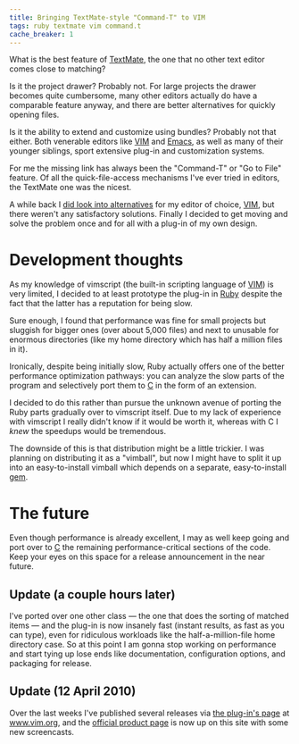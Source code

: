 ```yaml
---
title: Bringing TextMate-style "Command-T" to VIM
tags: ruby textmate vim command.t
cache_breaker: 1
---
```


What is the best feature of [TextMate](/wiki/TextMate), the one that no other text editor comes close to matching?

Is it the project drawer? Probably not. For large projects the drawer becomes quite cumbersome, many other editors actually do have a comparable feature anyway, and there are better alternatives for quickly opening files.

Is it the ability to extend and customize using bundles? Probably not that either. Both venerable editors like [VIM](/wiki/VIM) and [Emacs](/wiki/Emacs), as well as many of their younger siblings, sport extensive plug-in and customization systems.

For me the missing link has always been the "Command-T" or "Go to File" feature. Of all the quick-file-access mechanisms I've ever tried in editors, the TextMate one was the nicest.

A while back I [did look into alternatives](/blog/fuzzyfinder) for my editor of choice, [VIM](/wiki/VIM), but there weren't any satisfactory solutions. Finally I decided to get moving and solve the problem once and for all with a plug-in of my own design.

# Development thoughts

As my knowledge of vimscript (the built-in scripting language of [VIM](/wiki/VIM)) is very limited, I decided to at least prototype the plug-in in [Ruby](/wiki/Ruby) despite the fact that the latter has a reputation for being slow.

Sure enough, I found that performance was fine for small projects but sluggish for bigger ones (over about 5,000 files) and next to unusable for enormous directories (like my home directory which has half a million files in it).

Ironically, despite being initially slow, Ruby actually offers one of the better performance optimization pathways: you can analyze the slow parts of the program and selectively port them to [C](/wiki/C) in the form of an extension.

I decided to do this rather than pursue the unknown avenue of porting the Ruby parts gradually over to vimscript itself. Due to my lack of experience with vimscript I really didn't know if it would be worth it, whereas with C I *knew* the speedups would be tremendous.

The downside of this is that distribution might be a little trickier. I was planning on distributing it as a "vimball", but now I might have to split it up into an easy-to-install vimball which depends on a separate, easy-to-install [gem](/wiki/gem).

# The future

Even though performance is already excellent, I may as well keep going and port over to [C](/wiki/C) the remaining performance-critical sections of the code. Keep your eyes on this space for a release announcement in the near future.

## Update (a couple hours later)

I've ported over one other class — the one that does the sorting of matched items — and the plug-in is now insanely fast (instant results, as fast as you can type), even for ridiculous workloads like the half-a-million-file home directory case. So at this point I am gonna stop working on performance and start tying up lose ends like documentation, configuration options, and packaging for release.

## Update (12 April 2010)

Over the last weeks I've published several releases via [the plug-in's page](http://www.vim.org/scripts/script.php?script_id=3025) at www.vim.org, and the [official product page](/products/command-t) is now up on this site with some new screencasts.
